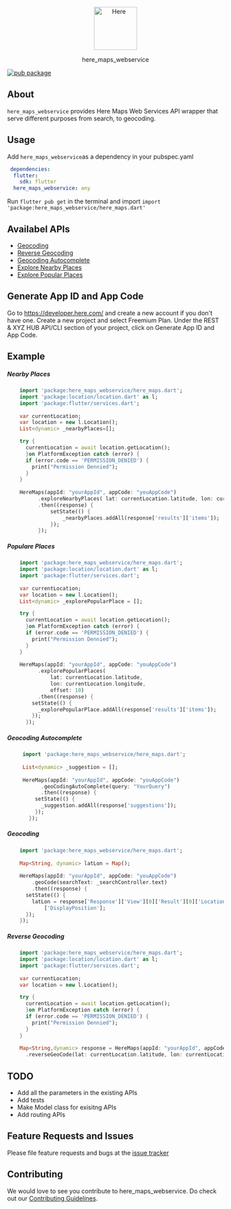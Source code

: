 <p align="center">
  <a href="https://developer.here.com/">
    <img alt="Here" src="https://upload.wikimedia.org/wikipedia/commons/thumb/c/c7/HERE_logo.svg/1200px-HERE_logo.svg.png" width="100" />
  </a>
</p>
<p align="center">here_maps_webservice</p>

[![pub package](https://img.shields.io/pub/v/here_maps_webservice.svg)](https://pub.dev/packages/here_maps_webservice)

## About 

`here_maps_webservice` provides Here Maps Web Services API wrapper that serve different purposes from search, to geocoding.

## Usage

Add `here_maps_webservice`as a dependency in your pubspec.yaml
```YAML
 dependencies:
  flutter:
    sdk: flutter
  here_maps_webservice: any
```
Run `flutter pub get` in the terminal and import `import 'package:here_maps_webservice/here_maps.dart'`

## Availabel APIs
- [Geocoding](https://developer.here.com/documentation/geocoder/dev_guide/topics/quick-start-geocode.html)
- [Reverse Geocoding](https://developer.here.com/documentation/geocoder/dev_guide/topics/resource-reverse-geocode.html)
- [Geocoding Autocomplete](https://developer.here.com/documentation/geocoder-autocomplete/dev_guide/topics/quick-start-get-suggestions.html)
- [Explore Nearby Places](https://developer.here.com/documentation/examples/rest/places/explore-nearby-places)
- [Explore Popular Places](https://developer.here.com/documentation/examples/rest/places/explore-popular-places)


## Generate App ID and App Code
Go to https://developer.here.com/ and create a new account if you don't have one. Create a new project and select Freemium Plan.
Under the REST & XYZ HUB API/CLI section of your project, click on Generate App ID and App Code.

## Example

##### Nearby Places
```DART
    import 'package:here_maps_webservice/here_maps.dart';
    import 'package:location/location.dart' as l; 
    import 'package:flutter/services.dart';
    
    var currentLocation;
    var location = new l.Location();
    List<dynamic> _nearbyPlaces=[]; 

    try {
      currentLocation = await location.getLocation();
      }on PlatformException catch (error) {
      if (error.code == 'PERMISSION_DENIED') {
        print("Permission Dennied");
      }
    }
    
    HereMaps(appId: "yourAppId", appCode: "youAppCode")
          .exploreNearbyPlaces( lat: currentLocation.latitude, lon: currentLocation.longitude,offset: 10)
          .then((response) {
              setState(() {
                  _nearbyPlaces.addAll(response['results']['items']);
              });
          });

```

##### Populare Places
```DART
    import 'package:here_maps_webservice/here_maps.dart';
    import 'package:location/location.dart' as l; 
    import 'package:flutter/services.dart';
    
    var currentLocation;
    var location = new l.Location();
    List<dynamic> _explorePopularPlace = []; 

    try {
      currentLocation = await location.getLocation();
      }on PlatformException catch (error) {
      if (error.code == 'PERMISSION_DENIED') {
        print("Permission Dennied");
      }
    }
    
    HereMaps(appId: "yourAppId", appCode: "youAppCode")
          .explorePopularPlaces(
              lat: currentLocation.latitude,
              lon: currentLocation.longitude,
              offset: 10)
          .then((response) {
        setState(() {
          _explorePopularPlace.addAll(response['results']['items']);
        });
      });

```

##### Geocoding Autocomplete
```DART
     import 'package:here_maps_webservice/here_maps.dart';
     
     List<dynamic> _suggestion = [];
     
     HereMaps(appId: "yourAppId", appCode: "youAppCode")
           .geoCodingAutoComplete(query: "YourQuery")
           .then((response) {
         setState(() {
           _suggestion.addAll(response['suggestions']);
         });
       });
```

##### Geocoding
```DART
    import 'package:here_maps_webservice/here_maps.dart';
    
    Map<String, dynamic> latLon = Map();
    
    HereMaps(appId: "yourAppId", appCode: "youAppCode")
        .geoCode(searchText: _searchController.text)
        .then((response) {
      setState(() {
        latLon = response['Response']['View'][0]['Result'][0]['Location']
            ['DisplayPosition'];
      });
    });
```

##### Reverse Geocoding
```DART
    import 'package:here_maps_webservice/here_maps.dart';
    import 'package:location/location.dart' as l; 
    import 'package:flutter/services.dart';
    
    var currentLocation;
    var location = new l.Location();

    try {
      currentLocation = await location.getLocation();
      }on PlatformException catch (error) {
      if (error.code == 'PERMISSION_DENIED') {
        print("Permission Dennied");
      }
    }
    
    Map<String,dynamic> response = HereMaps(appId: "yourAppId", appCode: "youAppCode")
      .reverseGeoCode(lat: currentLocation.latitude, lon: currentLocation.longitude)

```

## TODO
- Add all the parameters in the existing APIs
- Add tests
- Make Model class for exisitng APIs
- Add routing APIs

## Feature Requests and Issues
Please file feature requests and bugs at the [issue tracker](https://github.com/AyushBherwani1998/here_maps_webservice/issues)

## Contributing
We would love to see you contribute to here_maps_webservice. Do check out our [Contributing Guidelines](https://github.com/AyushBherwani1998/here_maps_webservice/blob/master/CONTRIBUTING.md).
